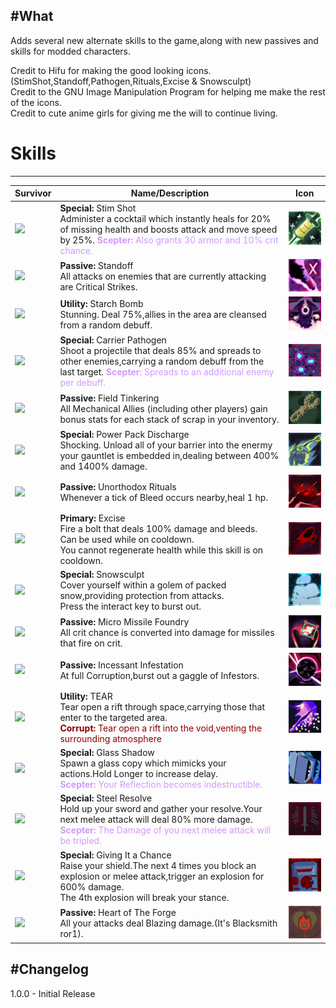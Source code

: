 #What
---
Adds several new alternate skills to the game,along with new passives and skills for modded characters.

Credit to Hifu for making the good looking icons.(StimShot,Standoff,Pathogen,Rituals,Excise & Snowsculpt)\
Credit to the GNU Image Manipulation Program for helping me make the rest of the icons.\
Credit to cute anime girls for giving me the will to continue living.

# Skills
---
<table>
	<thead>
		<tr>
			<th>Survivor</th>
			<th>Name/Description</th>
			<th>Icon</th>
		</tr>
	</thead>
	<tbody>
		<tr>
                        <td><img src="https://static.wikia.nocookie.net/riskofrain2_gamepedia_en/images/5/50/Commando.png/revision/latest?cb=20200129200647" width=128></td>			
			<td>
				<b>Special:</b> Stim Shot<br>
				Administer a cocktail which instantly heals for 20% of missing health and boosts attack and move speed by 25%.
                                <span style="color:#d299ff"><b>Scepter:</b> Also grants 30 armor and 10% crit chance. </span>
			</td>
                        <td><img src="https://github.com/yekoc/Risk-Of-Rain-2-Mods/raw/master/PassiveAgression/Assets/StimShot.png" width=128></td>
		</tr>
		<tr>
                        <td><img src="https://static.wikia.nocookie.net/riskofrain2_gamepedia_en/images/1/1f/Bandit.png/revision/latest?cb=20210326045945" width=128></td>			
			<td>
				<b>Passive:</b> Standoff<br>
				All attacks on enemies that are currently attacking are Critical Strikes.
			</td>
                        <td><img src="https://github.com/yekoc/Risk-Of-Rain-2-Mods/raw/master/PassiveAgression/Assets/Standoff.png" width=128></td>
		</tr>
		<tr>
                        <td><img src="https://static.wikia.nocookie.net/riskofrain2_gamepedia_en/images/1/1f/Bandit.png/revision/latest?cb=20210326045945" width=128></td>			
			<td>
				<b>Utility:</b> Starch Bomb<br>
				Stunning. Deal 75%,allies in the area are cleansed from a random debuff.
			</td>
                        <td><img src="https://github.com/yekoc/Risk-Of-Rain-2-Mods/raw/master/PassiveAgression/Assets/StarchIcon.png" width=128></td>
		</tr>
		<tr>
                        <td><img src="https://static.wikia.nocookie.net/riskofrain2_gamepedia_en/images/8/8e/Acrid.png/revision/latest?cb=20200129235326" width=128></td>			
			<td>
				<b>Special:</b> Carrier Pathogen<br>
				Shoot a projectile that deals 85% and spreads to other enemies,carrying a random debuff from the last target.
                                <span style="color:#d299ff"><b>Scepter:</b> Spreads to an additional enemy per debuff. </span>
			</td>
                        <td><img src="https://github.com/yekoc/Risk-Of-Rain-2-Mods/raw/master/PassiveAgression/Assets/Pathogen.png" width=128></td>
		</tr>
		<tr>
                        <td><img src="https://static.wikia.nocookie.net/riskofrain2_gamepedia_en/images/d/d8/Engineer.png/revision/latest?cb=20200129200649" width=128></td>			
			<td>
				<b>Passive:</b> Field Tinkering<br>
				All Mechanical Allies (including other players) gain bonus stats for each stack of scrap in your inventory.
			</td>
                        <td><img src="https://github.com/yekoc/Risk-Of-Rain-2-Mods/raw/master/PassiveAgression/Assets/ScrapWrench.png" width=128></td>
		</tr>
		<tr>
                        <td><img src="https://static.wikia.nocookie.net/riskofrain2_gamepedia_en/images/2/25/Loader.png/revision/latest?cb=20200129235338" width=128></td>			
			<td>
				<b>Special:</b> Power Pack Discharge <br>
				Shocking. Unload all of your barrier into the enermy your gauntlet is embedded in,dealing between 400% and 1400% damage.
			</td>
                        <td><img src="https://github.com/yekoc/Risk-Of-Rain-2-Mods/raw/master/PassiveAgression/Assets/HookDischarge.png" width=128></td>
		</tr>
		<tr>
                        <td><img src="https://static.wikia.nocookie.net/riskofrain2_gamepedia_en/images/9/98/Artificer.png/revision/latest?cb=20200129200643" width=128></td>			
			<td>
				<b>Passive:</b> Unorthodox Rituals <br>
				Whenever a tick of Bleed occurs nearby,heal 1 hp.
			</td>
                        <td><img src="https://github.com/yekoc/Risk-Of-Rain-2-Mods/raw/master/PassiveAgression/Assets/UnorthodoxIcon.png" width=128></td>
		</tr>
		<tr>
                        <td><img src="https://static.wikia.nocookie.net/riskofrain2_gamepedia_en/images/9/98/Artificer.png/revision/latest?cb=20200129200643" width=128></td>			
			<td>
				<b>Primary:</b> Excise <br>
                                Fire a bolt that deals 100% damage and bleeds. <br>
                                Can be used while on cooldown.<br>
                                You cannot regenerate health while this skill is on cooldown.
			</td>
                        <td><img src="https://github.com/yekoc/Risk-Of-Rain-2-Mods/raw/master/PassiveAgression/Assets/ExciseIcon.png" width=128></td>
		</tr>
		<tr>
                        <td><img src="https://static.wikia.nocookie.net/riskofrain2_gamepedia_en/images/9/98/Artificer.png/revision/latest?cb=20200129200643" width=128></td>			
			<td>
				<b>Special:</b> Snowsculpt <br>
                                Cover yourself within a golem of packed snow,providing protection from attacks.<br>
                                Press the interact key to burst out.
			</td>
                        <td><img src="https://github.com/yekoc/Risk-Of-Rain-2-Mods/raw/master/PassiveAgression/Assets/SnowmanIcon.png" width=128></td>
		</tr>
		<tr>
                        <td><img src="https://static.wikia.nocookie.net/riskofrain2_gamepedia_en/images/f/fe/Railgunner.png/revision/latest?cb=20220302014737" width=128></td>			
			<td>
				<b>Passive:</b> Micro Missile Foundry <br>
				All crit chance is converted into damage for missiles that fire on crit.
			</td>
                        <td><img src="https://github.com/yekoc/Risk-Of-Rain-2-Mods/raw/master/PassiveAgression/Assets/MicroMissile.png" width=128></td>
		</tr>
		<tr>
                        <td><img src="https://static.wikia.nocookie.net/riskofrain2_gamepedia_en/images/5/5b/Void_Fiend.png/revision/latest?cb=20220302014710" width=128></td>			
			<td>
				<b>Passive:</b> Incessant Infestation<br>
				At full Corruption,burst out a gaggle of Infestors.
			</td>
                        <td><img src="https://github.com/yekoc/Risk-Of-Rain-2-Mods/raw/master/PassiveAgression/Assets/Infestation.png" width=128></td>
		</tr>
		<tr>
                        <td><img src="https://static.wikia.nocookie.net/riskofrain2_gamepedia_en/images/5/5b/Void_Fiend.png/revision/latest?cb=20220302014710" width=128></td>			
			<td>
				<b>Utility:</b> TEAR <br>
				Tear open a rift through space,carrying those that enter to the targeted area.<br>
                                <span style="color:DarkRed"><b>Corrupt:</b> Tear open a rift into the void,venting the surrounding atmosphere</span>
			</td>
                        <td><img src="https://github.com/yekoc/Risk-Of-Rain-2-Mods/raw/master/PassiveAgression/Assets/TEAR.png" width=128></td>
		</tr>
		<tr>
                        <td><img src="https://cdn.discordapp.com/attachments/759508646966591528/793757713820811284/texPaladinIcon.png" width=128></td>			
			<td>
				<b>Special:</b> Glass Shadow <br>
				Spawn a glass copy which mimicks your actions.Hold Longer to increase delay.<br>
                                <span style="color:#d299ff"><b>Scepter:</b> Your Reflection becomes indestructible. </span>
			</td>
                        <td><img src="https://github.com/yekoc/Risk-Of-Rain-2-Mods/raw/master/PassiveAgression/Assets/GShadowIcon.png" width=128></td>
		</tr>
		<tr>
                        <td><img src="https://cdn.discordapp.com/attachments/759508646966591528/793757713820811284/texPaladinIcon.png" width=128></td>			
			<td>
				<b>Special:</b> Steel Resolve <br>
				Hold up your sword and gather your resolve.Your next melee attack will deal 80% more damage.<br>
                                <span style="color:#d299ff"><b>Scepter:</b> The Damage of you next melee attack will be tripled.</span>
			</td>
                        <td><img src="https://github.com/yekoc/Risk-Of-Rain-2-Mods/raw/master/PassiveAgression/Assets/ResolveIcon.png" width=128></td>
		</tr>
		<tr>
                        <td><img src="https://cdn.discordapp.com/attachments/739696016755785859/828394816986808360/EnfuckerIcon.png" width=128></td>			
			<td>
				<b>Special:</b> Giving It a Chance <br>
				Raise your shield.The next 4 times you block an explosion or melee attack,trigger an explosion for 600% damage.<br>
                                The 4th explosion will break your stance.
			</td>
                        <td><img src="https://github.com/yekoc/Risk-Of-Rain-2-Mods/raw/master/PassiveAgression/Assets/SundownShield.png" width=128></td>
		</tr>
		<tr>
                        <td><img src="https://cdn.discordapp.com/attachments/747757793339244576/787552348523724830/minericon.png" width=128></td>			
			<td>
				<b>Passive:</b> Heart of The Forge <br>
				All your attacks deal Blazing damage.(It's Blacksmith ror1).
			</td>
                        <td><img src="https://github.com/yekoc/Risk-Of-Rain-2-Mods/raw/master/PassiveAgression/Assets/HForgeIcon.png" width=128></td>
		</tr>
	</tbody>
</table>

#Changelog
---
1.0.0 - Initial Release
